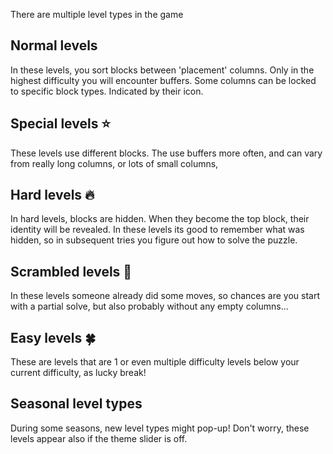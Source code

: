 There are multiple level types in the game

## Normal levels

In these levels, you sort blocks between 'placement' columns. Only in the highest difficulty you will encounter buffers.
Some columns can be locked to specific block types. Indicated by their icon.

## Special levels ⭐️

These levels use different blocks. The use buffers more often, and can vary from really long columns, or lots of small columns,

## Hard levels 🔥

In hard levels, blocks are hidden. When they become the top block, their identity will be revealed. In these levels its good to remember what was hidden, so in subsequent tries you figure out how to solve the puzzle.

## Scrambled levels 🧩

In these levels someone already did some moves, so chances are you start with a partial solve, but also probably without any empty columns...

## Easy levels 🍀

These are levels that are 1 or even multiple difficulty levels below your current difficulty, as lucky break!

## Seasonal level types

During some seasons, new level types might pop-up! Don't worry, these levels appear also if the theme slider is off.
